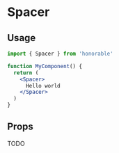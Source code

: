 # Spacer

## Usage

```jsx
import { Spacer } from 'honorable'

function MyComponent() {
  return (
    <Spacer>
      Hello world
    </Spacer>
  )
}
```

## Props

TODO
